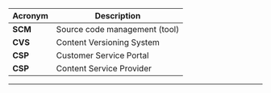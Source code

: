 Acronym | Description
--- | ---
__SCM__ | Source code management (tool)
__CVS__ | Content Versioning System
__CSP__ | Customer Service Portal
__CSP__ | Content Service Provider
____